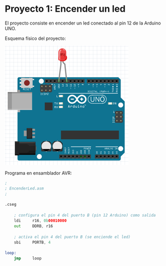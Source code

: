 # Proyecto 1: Encender un led

El proyecto consiste en encender un led conectado al pin 12 de la Arduino UNO. 

Esquema físico del proyecto:

![Esquema del proyecto](imagenes/proyecto1-esquema.png)

Programa en ensamblador AVR:

```asm
;
; EncenderLed.asm
;

.cseg

	; configura el pin 4 del puerto B (pin 12 Arduino) como salida
	ldi		r16, 0b00010000
	out		DDRB, r16
	
	; activa el pin 4 del puerto B (se enciende el led)
	sbi		PORTB, 4

loop:
	jmp		loop
```
